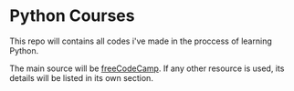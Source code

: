 # Python Courses

This repo will contains all codes i've made in the proccess of learning Python.  

The main source will be [freeCodeCamp](https://www.freecodecamp.org/ "freeCodeCamp Official Website"). If any other resource is used, its details will be listed in its own section.